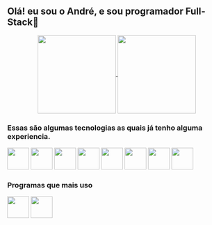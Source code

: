 
<h2>Olá! eu sou o André, e sou programador Full-Stack🚀</h2>

<div align="center" style="margin: 0 auto;">
  <a href="https://github.com/AndreMotta25">
    <img align="center" src="https://github-readme-stats.vercel.app/api?username=AndreMotta25&show_icons=true&theme=radical&count_private=true" height="180em"/>
    <img align="center" src="https://github-readme-stats.vercel.app/api/top-langs/?username=AndreMotta25&hide=php&theme=radical" height="180em"/>
  </a>
</div>
<!-- ![Anurag's GitHub stats]() -->
<!-- [![Top Langs]() -->
<div>
   <h3>Essas são algumas tecnologias as quais já tenho alguma experiencia.</h3>
  
   <img src="https://cdn.jsdelivr.net/gh/devicons/devicon/icons/html5/html5-original.svg" heigth='50px' width="50px"/>
   <img src="https://cdn.jsdelivr.net/gh/devicons/devicon/icons/javascript/javascript-original.svg" heigth='50px' width="50px" />   
   <img src="https://cdn.jsdelivr.net/gh/devicons/devicon/icons/css3/css3-original.svg" heigth='50px' width="50px" />
   <img src="https://cdn.jsdelivr.net/gh/devicons/devicon/icons/react/react-original.svg" heigth='50px' width="50px"/>
   <img src="https://cdn.jsdelivr.net/gh/devicons/devicon/icons/csharp/csharp-original.svg"  heigth='50px' width="50px" />
   <img src="https://cdn.jsdelivr.net/gh/devicons/devicon/icons/dotnetcore/dotnetcore-original.svg" heigth='50px' width="50px"/>
   <img src="https://cdn.jsdelivr.net/gh/devicons/devicon/icons/typescript/typescript-original.svg" heigth='50px' width="50px"/>
   <img src="https://cdn.jsdelivr.net/gh/devicons/devicon/icons/nodejs/nodejs-original-wordmark.svg"  heigth='50px' width="50px" />
       

</div>
<div>



</div>
<div>
  <h3>Programas que mais uso</h3>
   <img src="https://cdn.jsdelivr.net/gh/devicons/devicon/icons/figma/figma-original.svg" heigth='50px' width="50px"/>
  <img src="https://cdn.jsdelivr.net/gh/devicons/devicon/icons/vscode/vscode-original.svg" heigth='50px' width="50px" />
</div>  
